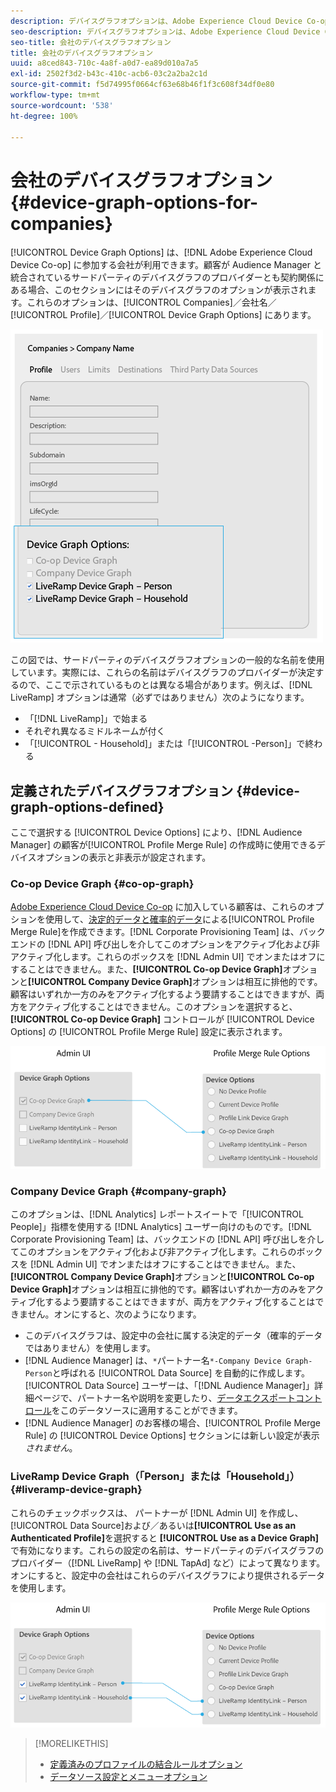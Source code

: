```yaml
---
description: デバイスグラフオプションは、Adobe Experience Cloud Device Co-op に加入している会社が使用できます。顧客が Audience Manager と統合されているサードパーティのデバイスグラフのプロバイダーとも契約関係にある場合、このセクションにはそのデバイスグラフのオプションが表示されます。これらのオプションは Companies／<会社名>／Profile／Device Graph Options にあります。
seo-description: デバイスグラフオプションは、Adobe Experience Cloud Device Co-op に加入している会社が使用できます。顧客が Audience Manager と統合されているサードパーティのデバイスグラフのプロバイダーとも契約関係にある場合、このセクションにはそのデバイスグラフのオプションが表示されます。これらのオプションは Companies／<会社名>／Profile／Device Graph Options にあります。
seo-title: 会社のデバイスグラフオプション
title: 会社のデバイスグラフオプション
uuid: a8ced843-710c-4a8f-a0d7-ea89d010a7a5
exl-id: 2502f3d2-b43c-410c-acb6-03c2a2ba2c1d
source-git-commit: f5d74995f0664cf63e68b46f1f3c608f34df0e80
workflow-type: tm+mt
source-wordcount: '538'
ht-degree: 100%

---
```


# 会社のデバイスグラフオプション {#device-graph-options-for-companies}

[!UICONTROL Device Graph Options] は、[!DNL Adobe Experience Cloud Device Co-op] に参加する会社が利用できます。顧客が Audience Manager と統合されているサードパーティのデバイスグラフのプロバイダーとも契約関係にある場合、このセクションにはそのデバイスグラフのオプションが表示されます。これらのオプションは、[!UICONTROL Companies]／会社名／[!UICONTROL Profile]／[!UICONTROL Device Graph Options] にあります。

![](assets/adminUIdataSource.png)

この図では、サードパーティのデバイスグラフオプションの一般的な名前を使用しています。実際には、これらの名前はデバイスグラフのプロバイダーが決定するので、ここで示されているものとは異なる場合があります。例えば、[!DNL LiveRamp] オプションは通常（必ずではありません）次のようになります。

* 「[!DNL LiveRamp]」で始まる
* それぞれ異なるミドルネームが付く
* 「[!UICONTROL - Household]」または「[!UICONTROL -Person]」で終わる

## 定義されたデバイスグラフオプション {#device-graph-options-defined}

ここで選択する [!UICONTROL Device Options] により、[!DNL Audience Manager] の顧客が[!UICONTROL Profile Merge Rule] の作成時に使用できるデバイスオプションの表示と非表示が設定されます。

### Co-op Device Graph {#co-op-graph}

[Adobe Experience Cloud Device Co-op](https://marketing.adobe.com/resources/help/ja_JP/mcdc/) に加入している顧客は、これらのオプションを使用して、[決定的データと確率的データ](https://marketing.adobe.com/resources/help/ja_JP/mcdc/mcdc-links.html)による[!UICONTROL Profile Merge Rule]を作成できます。[!DNL Corporate Provisioning Team] は、バックエンドの [!DNL API] 呼び出しを介してこのオプションをアクティブ化および非アクティブ化します。これらのボックスを [!DNL Admin UI] でオンまたはオフにすることはできません。また、**[!UICONTROL Co-op Device Graph]**&#x200B;オプションと&#x200B;**[!UICONTROL Company Device Graph]**&#x200B;オプションは相互に排他的です。顧客はいずれか一方のみをアクティブ化するよう要請することはできますが、両方をアクティブ化することはできません。このオプションを選択すると、**[!UICONTROL Co-op Device Graph]** コントロールが [!UICONTROL Device Options] の [!UICONTROL Profile Merge Rule] 設定に表示されます。

![](assets/adminUI1.png)

### Company Device Graph {#company-graph}

このオプションは、[!DNL Analytics] レポートスイートで「[!UICONTROL People]」指標を使用する [!DNL Analytics] ユーザー向けのものです。[!DNL Corporate Provisioning Team] は、バックエンドの [!DNL API] 呼び出しを介してこのオプションをアクティブ化および非アクティブ化します。これらのボックスを [!DNL Admin UI] でオンまたはオフにすることはできません。また、**[!UICONTROL Company Device Graph]**&#x200B;オプションと&#x200B;**[!UICONTROL Co-op Device Graph]**&#x200B;オプションは相互に排他的です。顧客はいずれか一方のみをアクティブ化するよう要請することはできますが、両方をアクティブ化することはできません。オンにすると、次のようになります。

* このデバイスグラフは、設定中の会社に属する決定的データ（確率的データではありません）を使用します。
* [!DNL Audience Manager] は、`*`パートナー名`*-Company Device Graph-Person`と呼ばれる [!UICONTROL Data Source] を自動的に作成します。[!UICONTROL Data Source] ユーザーは、「[!DNL Audience Manager]」詳細ページで、パートナー名や説明を変更したり、[データエクスポートコントロール](https://marketing.adobe.com/resources/help/ja_JP/aam/c_dec.html)をこのデータソースに適用することができます。
* [!DNL Audience Manager] のお客様の場合、[!UICONTROL Profile Merge Rule] の [!UICONTROL Device Options] セクションには新しい設定が表示&#x200B;*されません*。

### LiveRamp Device Graph（「Person」または「Household」）  {#liveramp-device-graph}

これらのチェックボックスは、 パートナーが [!DNL Admin UI] を作成し、[!UICONTROL Data Source]および／あるいは&#x200B;**[!UICONTROL Use as an Authenticated Profile]**&#x200B;を選択すると **[!UICONTROL Use as a Device Graph]** で有効になります。これらの設定の名前は、サードパーティのデバイスグラフのプロバイダー（[!DNL LiveRamp] や [!DNL TapAd] など）によって異なります。オンにすると、設定中の会社はこれらのデバイスグラフにより提供されるデータを使用します。

![](assets/adminUI2.png)

>[!MORELIKETHIS]
>
>* [定義済みのプロファイルの結合ルールオプション](https://marketing.adobe.com/resources/help/ja_JP/aam/merge-rule-definitions.html)
>* [データソース設定とメニューオプション](https://marketing.adobe.com/resources/help/ja_JP/aam/datasource-settings-definitions.html)

